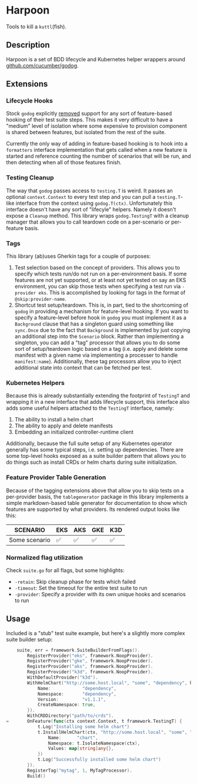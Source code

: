 # Harpoon

Tools to kill a `kuttl`(fish).

## Description

Harpoon is a set of BDD lifecycle and Kubernetes helper wrappers around [github.com/cucumber/godog](https://github.com/cucumber/godog).

## Extensions

### Lifecycle Hooks

Stock `godog` explicitly [removed](https://github.com/cucumber/godog/issues/335) support for any sort of feature-based hooking of their test suite steps. This makes it very difficult to have a "medium" level of isolation where some expensive to provision component is shared between features, but isolated from the rest of the suite.

Currently the only way of adding in feature-based hooking is to hook into a `formatters` interface implementation that gets called when a new feature is started and reference counting the number of scenarios that will be run, and then detecting when all of those features finish.

### Testing Cleanup

The way that `godog` passes access to `testing.T` is weird. It passes an optional `context.Context` to every test step and you can pull a `testing.T`-like interface from the context using `godog.T(ctx)`. Unfortunately this interface doesn't have any sort of "lifecyle" helpers. Namely it doesn't expose a `Cleanup` method. This library wraps `godog.TestingT` with a cleanup manager that allows you to call teardown code on a per-scenario or per-feature basis.

### Tags

This library (ab)uses Gherkin tags for a couple of purposes:

1. Test selection based on the concept of providers. This allows you to specify which tests run/do not run on a per-environment basis. If some features are not yet supported, or at least not yet tested on say an EKS environment, you can skip those tests when specifying a test run via `-provider eks`. This is accomplished by looking for tags in the format of `@skip:provider-name`.
2. Shortcut test setup/teardown. This is, in part, tied to the shortcoming of `godog` in providing a mechanism for feature-level hooking. If you want to specify a feature-level before hook in `godog` you must implement it as a `Background` clause that has a singleton guard using something like `sync.Once` due to the fact that `Background` is implemented by just copying an additional step into the `Scenario` block. Rather than implementing a singleton, you can add a "tag" processor that allows you to do some sort of setup/teardown logic based on a tag (i.e. apply and delete some manifest with a given name via implementing a processer to handle `manifest:name`). Additionally, these tag processors allow you to inject additional state into context that can be fetched per test.

### Kubernetes Helpers

Because this is already substantially extending the footprint of `TestingT` and wrapping it in a new interface that adds lifecycle support, this interface also adds some useful helpers attached to the `TestingT` interface, namely:

1. The ability to install a helm chart
2. The ability to apply and delete manifests
3. Embedding an initialized controller-runtime client

Additionally, because the full suite setup of any Kubernetes operator generally has some typical steps, i.e. setting up dependencies. There are some top-level hooks exposed as a suite builder pattern that allows you to do things such as install CRDs or helm charts during suite initialization.

### Feature Provider Table Generation

Because of the tagging extensions above that allow you to skip tests on a per-provider basis, the `tablegenerator` package in this library implements a simple markdown-based table generator for documentation to show which features are supported by what providers. Its rendered output looks like this:

|      SCENARIO      | EKS | AKS | GKE | K3D |
|--------------------|-----|-----|-----|-----|
| Some scenario      | ✅  | ✅  | ✅  | ✅  |

### Normalized flag utilization

Check `suite.go` for all flags, but some highlights:

- `-retain`: Skip cleanup phase for tests which failed
- `-timeout`: Set the timeout for the entire test suite to run
- `-provider`: Specify a provider with its own unique hooks and scenarios to run

## Usage

Included is a "stub" test suite example, but here's a slightly more complex suite builder setup:

```go
	suite, err = framework.SuiteBuilderFromFlags().
		RegisterProvider("eks", framework.NoopProvider).
		RegisterProvider("gke", framework.NoopProvider).
		RegisterProvider("aks", framework.NoopProvider).
		RegisterProvider("k3d", framework.NoopProvider).
		WithDefaultProvider("k3d").
		WithHelmChart("http://some.host.local", "some", "dependency", helm.InstallOptions{
			Name:            "dependency",
			Namespace:       "dependency",
			Version:         "v1.1.1",
			CreateNamespace: true,
		}).
		WithCRDDirectory("path/to/crds").
=		OnFeature(func(ctx context.Context, t framework.TestingT) {
			t.Log("Installing some helm chart")
			t.InstallHelmChart(ctx, "http://some.host.local", "some", "chart", helm.InstallOptions{
				Name:      "chart",
				Namespace: t.IsolateNamespace(ctx),
				Values: map[string]any{},
			})
			t.Log("Successfully installed some helm chart")
		}).
		RegisterTag("mytag", 1, MyTagProcessor).
		Build()
```